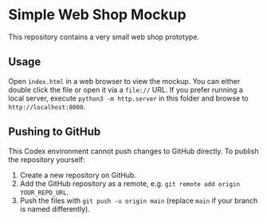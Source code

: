 # Simple Web Shop Mockup

This repository contains a very small web shop prototype.

## Usage

Open `index.html` in a web browser to view the mockup. You can either double click the file or open it via a `file://` URL. If you prefer running a local server, execute `python3 -m http.server` in this folder and browse to `http://localhost:8000`.

## Pushing to GitHub

This Codex environment cannot push changes to GitHub directly. To publish the repository yourself:

1. Create a new repository on GitHub.
2. Add the GitHub repository as a remote, e.g. `git remote add origin YOUR_REPO_URL`.
3. Push the files with `git push -u origin main` (replace `main` if your branch is named differently).
